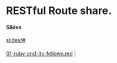 RESTful Route share.
===========

#### Slides

[slides/#](https://zw963.github.io/restful_share/slides/#/1)

#### 

[01-ruby-and-its-fellows.md](https://github.com/zw963/restful_share/blob/master/slides/contents/restful.md) |
